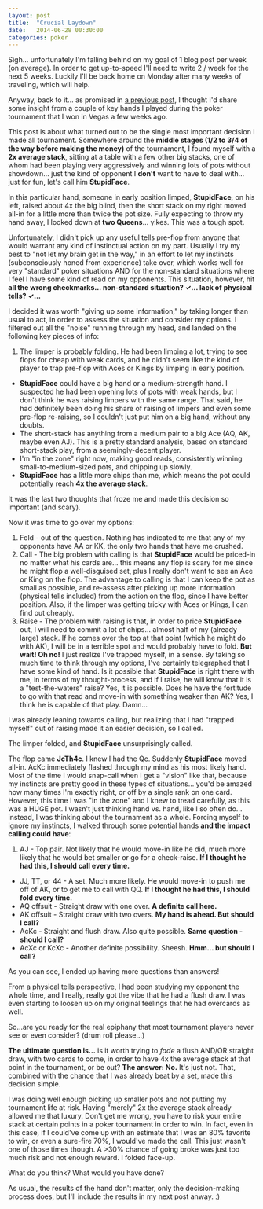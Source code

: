 ```yaml
---
layout: post
title:  "Crucial Laydown"
date:   2014-06-28 00:30:00
categories: poker
---
```


Sigh... unfortunately I'm falling behind on my goal of 1 blog post per week (on average). In order to get up-to-speed I'll need to write 2 / week for the next 5 weeks. Luckily I'll be back home on Monday after many weeks of traveling, which will help.

Anyway, back to it... as promised in [a previous post](/1-for-8), I thought I'd share some insight from a couple of key hands I played during the poker tournament that I won in Vegas a few weeks ago.

This post is about what turned out to be the single most important decision I made all tournament. Somewhere around the **middle stages (1/2 to 3/4 of the way before making the money)** of the tournament, I found myself with a **2x average stack**, sitting at a table with a few other big stacks, one of whom had been playing very aggressively and winning lots of pots without showdown... just the kind of opponent I **don't** want to have to deal with... just for fun, let's call him **StupidFace**.

In this particular hand, someone in early position limped, **StupidFace**, on his left, raised about 4x the big blind, then the short stack on my right moved all-in for a little more than twice the pot size. Fully expecting to throw my hand away, I looked down at **two Queens**... yikes. This was a tough spot.

Unfortunately, I didn't pick up any useful tells pre-flop from anyone that would warrant any kind of instinctual action on my part. Usually I try my best to "not let my brain get in the way," in an effort to let my instincts (subconsciously honed from experience) take over, which works well for very "standard" poker situations AND for the non-standard situations where I feel I have some kind of read on my opponents. This situation, however, hit **all the wrong checkmarks... non-standard situation? ✓... lack of physical tells? ✓...**

I decided it was worth "giving up some information," by taking longer than usual to act, in order to assess the situation and consider my options. I filtered out all the "noise" running through my head, and landed on the following key pieces of info:

1. The limper is probably folding. He had been limping a lot, trying to see flops for cheap with weak cards, and he didn't seem like the kind of player to trap pre-flop with Aces or Kings by limping in early position.
- **StupidFace** could have a big hand or a medium-strength hand. I suspected he had been opening lots of pots with weak hands, but I don't think he was raising limpers with the same range. That said, he had definitely been doing his share of raising of limpers and even some pre-flop re-raising, so I couldn't just put him on a big hand, without any doubts.
- The short-stack has anything from a medium pair to a big Ace (AQ, AK, maybe even AJ). This is a pretty standard analysis, based on standard short-stack play, from a seemingly-decent player.
- I'm "in the zone" right now, making good reads, consistently winning small-to-medium-sized pots, and chipping up slowly.
- **StupidFace** has a little more chips than me, which means the pot could potentially reach **4x the average stack**.

It was the last two thoughts that froze me and made this decision so important (and scary).

Now it was time to go over my options:

1. Fold - out of the question. Nothing has indicated to me that any of my opponents have AA or KK, the only two hands that have me crushed.
2. Call - The big problem with calling is that **StupidFace** would be priced-in no matter what his cards are... this means any flop is scary for me since he might flop a well-disguised set, plus I really don't want to see an Ace or King on the flop. The advantage to calling is that I can keep the pot as small as possible, and re-assess after picking up more information (physical tells included) from the action on the flop, since I have better position. Also, if the limper was getting tricky with Aces or Kings, I can find out cheaply.
3. Raise - The problem with raising is that, in order to price **StupidFace** out, I will need to commit a lot of chips... almost half of my (already large) stack. If he comes over the top at that point (which he might do with AK), I will be in a terrible spot and would probably have to fold. **But wait! Oh no!** I just realize I've trapped myself, in a sense. By taking so much time to think through my options, I've certainly telegraphed that I have some kind of hand. Is it possible that **StupidFace** is right there with me, in terms of my thought-process, and if I raise, he will know that it is a "test-the-waters" raise? Yes, it is possible. Does he have the fortitude to go with that read and move-in with something weaker than AK? Yes, I think he is capable of that play. Damn...

I was already leaning towards calling, but realizing that I had "trapped myself" out of raising made it an easier decision, so I called.

The limper folded, and **StupidFace** unsurprisingly called.

The flop came **JcTh4c**. I knew I had the Qc. Suddenly **StupidFace** moved all-in. AcKc immediately flashed through my mind as his most likely hand. Most of the time I would snap-call when I get a "vision" like that, because my instincts are pretty good in these types of situations... you'd be amazed how many times I'm exactly right, or off by a single rank on one card. However, this time I was "in the zone" and I knew to tread carefully, as this was a HUGE pot. I wasn't just thinking hand vs. hand, like I so often do... instead, I was thinking about the tournament as a whole. Forcing myself to ignore my instincts, I walked through some potential hands **and the impact calling could have**:

1. AJ - Top pair. Not likely that he would move-in like he did, much more likely that he would bet smaller or go for a check-raise. **If I thought he had this, I should call every time.**
- JJ, TT, or 44 - A set. Much more likely. He would move-in to push me off of AK, or to get me to call with QQ. **If I thought he had this, I should fold every time.**
- AQ offsuit - Straight draw with one over. **A definite call here.**
- AK offsuit - Straight draw with two overs. **My hand is ahead. But should I call?**
- AcKc - Straight and flush draw. Also quite possible. **Same question - should I call?**
- AcXc or KcXc - Another definite possibility. Sheesh. **Hmm... but should I call?**

As you can see, I ended up having more questions than answers!

From a physical tells perspective, I had been studying my opponent the whole time, and I really, really got the vibe that he had a flush draw. I was even starting to loosen up on my original feelings that he had overcards as well.

So...are you ready for the real epiphany that most tournament players never see or even consider? (drum roll please...)

**The ultimate question is...** is it worth trying to _fade_ a flush AND/OR straight draw, with two cards to come, in order to have 4x the average stack at that point in the tournament, or be out? **The answer: No.** It's just not. That, combined with the chance that I was already beat by a set, made this decision simple.

I was doing well enough picking up smaller pots and not putting my tournament life at risk. Having "merely" 2x the average stack already allowed me that luxury. Don't get me wrong, you have to risk your entire stack at certain points in a poker tournament in order to win. In fact, even in this case, if I could've come up with an estimate that I was an 80% favorite to win, or even a sure-fire 70%, I would've made the call. This just wasn't one of those times though. A >30% chance of going broke was just too much risk and not enough reward. I folded face-up.

What do you think? What would you have done?

As usual, the results of the hand don't matter, only the decision-making process does, but I'll include the results in my next post anway. :)